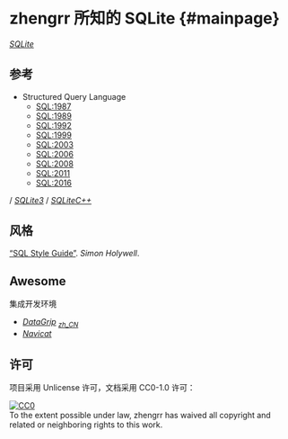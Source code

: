 # zhengrr 所知的 SQLite                                              {#mainpage}

[*SQLite*](https://sqlite.org/)

## 参考

*   Structured Query Language
    *   [SQL:1987](https://iso.org/standard/16661.html)
    *   [SQL:1989](https://iso.org/standard/16662.html)
    *   [SQL:1992](https://iso.org/standard/16663.html)
    *   [SQL:1999](https://iso.org/standard/26196.html)
    *   [SQL:2003](https://iso.org/standard/34132.html)
    *   [SQL:2006](https://iso.org/standard/38647.html)
    *   [SQL:2008](https://iso.org/standard/45498.html)
    *   [SQL:2011](https://iso.org/standard/53681.html)
    *   [SQL:2016](https://iso.org/standard/63555.html)


/ [*SQLite3*](https://sqlite.org/quickstart.html)
/ [*SQLiteC++*](https://srombauts.github.io/SQLiteCpp/)

## 风格

[“SQL Style Guide”](https://www.sqlstyle.guide). *Simon Holywell*.

## Awesome

集成开发环境
*   [*DataGrip*](https://jetbrains.com/datagrip) <sub>
        [*zh_CN*](https://github.com/pingfangx/jetbrains-in-chinese/tree/master/DataGrip) </sub>
*   [*Navicat*](https://navicat.com/)

## 许可

项目采用 Unlicense 许可，文档采用 CC0-1.0 许可：

<p xmlns:dct="https://purl.org/dc/terms/">
  <a rel="license"
     href="https://creativecommons.org/publicdomain/zero/1.0/">
    <img src="https://licensebuttons.net/p/zero/1.0/88x31.png" style="border-style: none;" alt="CC0" />
  </a>
  <br />
  To the extent possible under law,
  <span resource="[_:publisher]" rel="dct:publisher">
    <span property="dct:title">zhengrr</span></span>
  has waived all copyright and related or neighboring rights to this work.
</p>
